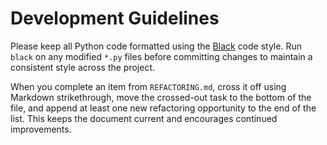 # Development Guidelines

Please keep all Python code formatted using the [Black](https://black.readthedocs.io/) code style. Run `black` on any modified `*.py` files before committing changes to maintain a consistent style across the project.

When you complete an item from `REFACTORING.md`, cross it off using Markdown strikethrough, move the crossed-out task to the bottom of the file, and append at least one new refactoring opportunity to the end of the list. This keeps the document current and encourages continued improvements.

